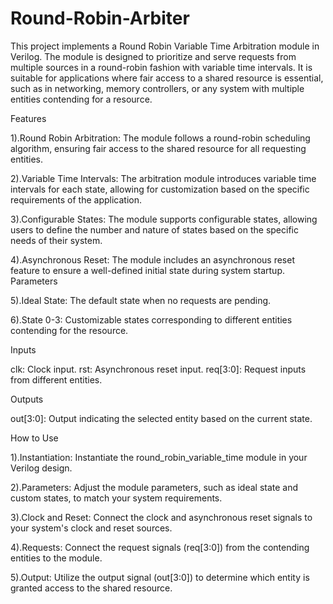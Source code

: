 # Round-Robin-Arbiter
This project implements a Round Robin Variable Time Arbitration module in Verilog. The module is designed to prioritize and serve requests from multiple sources in a round-robin fashion with variable time intervals. It is suitable for applications where fair access to a shared resource is essential, such as in networking, memory controllers, or any system with multiple entities contending for a resource.

Features

1).Round Robin Arbitration: The module follows a round-robin scheduling algorithm, ensuring fair access to the shared resource for all requesting entities.

2).Variable Time Intervals: The arbitration module introduces variable time intervals for each state, allowing for customization based on the specific requirements of the application.

3).Configurable States: The module supports configurable states, allowing users to define the number and nature of states based on the specific needs of their system.

4).Asynchronous Reset: The module includes an asynchronous reset feature to ensure a well-defined initial state during system startup.
Parameters

5).Ideal State: The default state when no requests are pending.

6).State 0-3: Customizable states corresponding to different entities contending for the resource.

Inputs

clk: Clock input.
rst: Asynchronous reset input.
req[3:0]: Request inputs from different entities.

Outputs

out[3:0]: Output indicating the selected entity based on the current state.

How to Use

1).Instantiation: Instantiate the round_robin_variable_time module in your Verilog design.

2).Parameters: Adjust the module parameters, such as ideal state and custom states, to match your system requirements.

3).Clock and Reset: Connect the clock and asynchronous reset signals to your system's clock and reset sources.

4).Requests: Connect the request signals (req[3:0]) from the contending entities to the module.

5).Output: Utilize the output signal (out[3:0]) to determine which entity is granted access to the shared resource.
